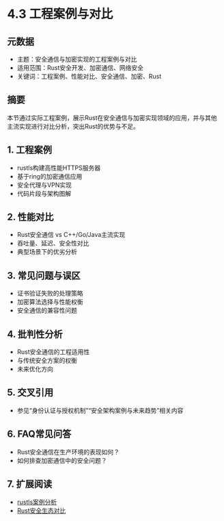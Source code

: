 # 4.3 工程案例与对比

## 元数据

- 主题：安全通信与加密实现的工程案例与对比
- 适用范围：Rust安全开发、加密通信、网络安全
- 关键词：工程案例、性能对比、安全通信、加密、Rust

## 摘要

本节通过实际工程案例，展示Rust在安全通信与加密实现领域的应用，并与其他主流实现进行对比分析，突出Rust的优势与不足。

## 1. 工程案例

- rustls构建高性能HTTPS服务器
- 基于ring的加密通信应用
- 安全代理与VPN实现
- 代码片段与架构图解

## 2. 性能对比

- Rust安全通信 vs C++/Go/Java主流实现
- 吞吐量、延迟、安全性对比
- 典型场景下的优劣分析

## 3. 常见问题与误区

- 证书验证失败的处理策略
- 加密算法选择与性能权衡
- 安全通信的兼容性问题

## 4. 批判性分析

- Rust安全通信的工程适用性
- 与传统安全方案的权衡
- 未来优化方向

## 5. 交叉引用

- 参见“身份认证与授权机制”“安全架构案例与未来趋势”相关内容

## 6. FAQ常见问答

- Rust安全通信在生产环境的表现如何？
- 如何排查加密通信中的安全问题？

## 7. 扩展阅读

- [rustls案例分析](https://github.com/rustls/rustls)
- [Rust安全生态对比](https://github.com/rust-lang/awesome-rust#security)
